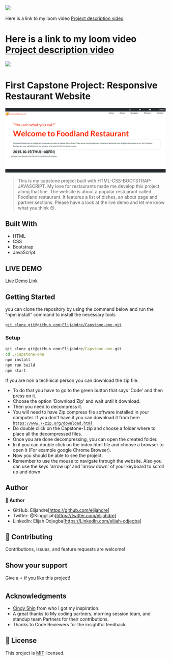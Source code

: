 ![](https://img.shields.io/badge/Microverse-blueviolet)

Here is a link to my loom video [Project description video](https://www.loom.com/share/7a461598ef784fe1aa1b03ecf7f3bf13)

# Here is a link to my loom video [Project description video]()

![](https://img.shields.io/badge/Microverse-blueviolet)

# First Capstone Project: Responsive Restaurant Website

![screenshot](./images/readme-img.png)

> This is my capstone project built with HTML-CSS-BOOTSTRAP-JAVASCRIPT. My love for restaurants made me develop this project along that line. The website is about a popular restuarant called Foodland restaurant. It features a list of dishes, an about page and partner sections. Please have a look at the live demo and let me know what you think 😊.

## Built With

- HTML
- CSS
- Bootstrap
- JavaScript.

## LIVE DEMO

[Live Demo Link](https://elijahdre.github.io/Capstone-one/)

## Getting Started

you can clone the repository by using the command below and run the "npm install" command to install the necessary tools

[`git clone git@github.com:Elijahdre/Capstone-one.git`](git@github.com:Elijahdre/Capstone-one.git)

### Setup

```cmd
git clone git@github.com:Elijahdre/Capstone-one.git
cd ./Capstone-one
npm install
npm run build
npm start
```

If you are non a technical person you can download the zip file.

- To do that you have to go to the green button that says 'Code' and then press on it.
- Choose the option 'Download Zip' and wait until it download.
- Then you need to decompress it.
- You will need to have Zip compress file software installed in your computer. If you don't have it you can download it from here
  [`https://www.7-zip.org/download.html`](https://www.7-zip.org/download.html)
- Do double click on the Capstone-1.zip and choose a folder where to place all the decompressed files.
- Once you are done decompressing, you can open the created folder.
- In it you can double click on the index.html file and choose a browser to open it (For example google Chrome Browser).
- Now you should be able to see the project.
- Remember to use the mouse to navigate through the website. Also you can use the keys 'arrow up' and 'arrow down' of your keyboard
  to scroll up and down.

## Author

👤 **Author**

- GitHub: Elijahdre[https://github.com/elijahdre]
- Twitter: @Kingglijah[https://twitter.com/elijahdre]
- LinkedIn: Elijah Odjegba[https://LinkedIn.com/elijah-odjegba]

## 🤝 Contributing

Contributions, issues, and feature requests are welcome!

## Show your support

Give a ⭐️ if you like this project!

## Acknowledgments

- [Cindy Shin](https://www.behance.net/gallery/29845175/CC-Global-Summit-2015) from who I got my inspiration.
- A great thanks to My coding partners, morning session team, and standup team Partners for their contributions.
- Thanks to Code Reviewers for the insightful feedback.

## 📝 License

This project is [MIT](./MIT.md) licensed.
